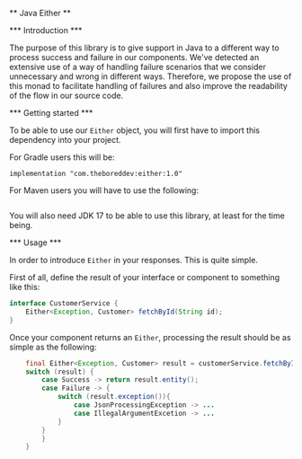** Java Either **

*** Introduction ***

The purpose of this library is to give support in Java to a different way to process success and failure in our components.
We've detected an extensive use of a way of handling failure scenarios that we consider unnecessary and wrong in different ways.
Therefore, we propose the use of this monad to facilitate handling of failures and also improve the readability of the 
flow in our source code.

*** Getting started ***

To be able to use our `Either` object, you will first have to import this dependency into your project.

For Gradle users this will be:

```
implementation "com.theboreddev:either:1.0"
```

For Maven users you will have to use the following:

```java

```

You will also need JDK 17 to be able to use this library, at least for the time being.

*** Usage ***

In order to introduce `Either` in your responses. This is quite simple.

First of all, define the result of your interface or component to something like this:

```java
interface CustomerService {
    Either<Exception, Customer> fetchById(String id);   
}
```

Once your component returns an `Either`, processing the result should be as simple as the following:

```java
    final Either<Exception, Customer> result = customerService.fetchById(id);
    switch (result) {
        case Success -> return result.entity();
        case Failure -> {
            switch (result.exception()){
                case JsonProcessingException -> ...
                case IllegalArgumentExcetion -> ...
            }
        }
        }
    }
```


